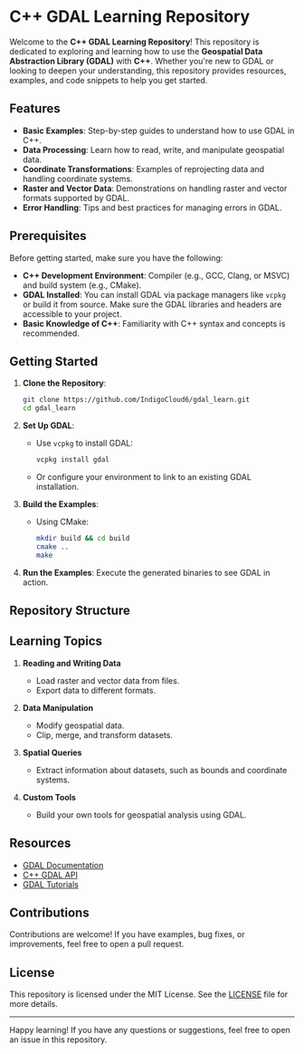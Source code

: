 # C++ GDAL Learning Repository

Welcome to the **C++ GDAL Learning Repository**! This repository is dedicated to exploring and learning how to use the **Geospatial Data Abstraction Library (GDAL)** with **C++**. Whether you're new to GDAL or looking to deepen your understanding, this repository provides resources, examples, and code snippets to help you get started.

## Features

- **Basic Examples**: Step-by-step guides to understand how to use GDAL in C++.
- **Data Processing**: Learn how to read, write, and manipulate geospatial data.
- **Coordinate Transformations**: Examples of reprojecting data and handling coordinate systems.
- **Raster and Vector Data**: Demonstrations on handling raster and vector formats supported by GDAL.
- **Error Handling**: Tips and best practices for managing errors in GDAL.

## Prerequisites

Before getting started, make sure you have the following:

- **C++ Development Environment**: Compiler (e.g., GCC, Clang, or MSVC) and build system (e.g., CMake).
- **GDAL Installed**: You can install GDAL via package managers like `vcpkg` or build it from source. Make sure the GDAL libraries and headers are accessible to your project.
- **Basic Knowledge of C++**: Familiarity with C++ syntax and concepts is recommended.

## Getting Started

1. **Clone the Repository**:
   ```bash
   git clone https://github.com/IndigoCloud6/gdal_learn.git
   cd gdal_learn
   ```

2. **Set Up GDAL**:
   - Use `vcpkg` to install GDAL:
     ```bash
     vcpkg install gdal
     ```
   - Or configure your environment to link to an existing GDAL installation.

3. **Build the Examples**:
   - Using CMake:
     ```bash
     mkdir build && cd build
     cmake ..
     make
     ```

4. **Run the Examples**:
   Execute the generated binaries to see GDAL in action.

## Repository Structure


## Learning Topics

1. **Reading and Writing Data**
   - Load raster and vector data from files.
   - Export data to different formats.

2. **Data Manipulation**
   - Modify geospatial data.
   - Clip, merge, and transform datasets.

3. **Spatial Queries**
   - Extract information about datasets, such as bounds and coordinate systems.

4. **Custom Tools**
   - Build your own tools for geospatial analysis using GDAL.

## Resources

- [GDAL Documentation](https://gdal.org/)
- [C++ GDAL API](https://gdal.org/api/index.html)
- [GDAL Tutorials](https://gdal.org/tutorials/index.html)

## Contributions

Contributions are welcome! If you have examples, bug fixes, or improvements, feel free to open a pull request.

## License

This repository is licensed under the MIT License. See the [LICENSE](LICENSE) file for more details.

---

Happy learning! If you have any questions or suggestions, feel free to open an issue in this repository.

